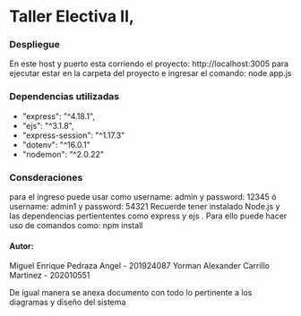 # Taller Electiva II, 

### Despliegue

En este host y puerto esta corriendo el proyecto: http://localhost:3005
para ejecutar estar en la carpeta del proyecto e ingresar el comando: node app.js

### Dependencias utilizadas

- "express": "^4.18.1",
- "ejs": "^3.1.8",
- "express-session": "^1.17.3"
- "dotenv": "^16.0.1"
- "nodemon": "^2.0.22"

### Consderaciones
para el ingreso puede usar como username: admin y password: 12345 ó username: admin1 y password: 54321
Recuerde tener instalado Node.js y las dependencias pertiententes como express y ejs . Para ello puede hacer uso de comandos como: npm install
 

#### Autor: 
Miguel Enrique Pedraza Angel - 201924087
Yorman Alexander Carrillo Martinez - 202010551

De igual manera se anexa documento con todo lo pertinente a los diagramas y diseño del sistema

